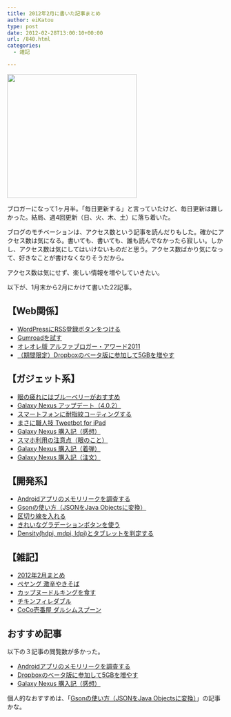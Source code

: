 ```yaml
---
title: 2012年2月に書いた記事まとめ
author: eiKatou
type: post
date: 2012-02-28T13:00:10+00:00
url: /840.html
categories:
  - 雑記

---
```

[<img src="http://eikatou.net/blog/wp-content/uploads/2012/02/201202_wprss-300x287.jpg" alt="" title="201202_wprss" width="300" height="287" class="alignnone size-medium wp-image-828" srcset="/uploads/2012/02/201202_wprss-300x287.jpg 300w, /uploads/2012/02/201202_wprss-313x300.jpg 313w, /uploads/2012/02/201202_wprss.jpg 350w" sizes="(max-width: 300px) 100vw, 300px" />][1]

ブロガーになって1ヶ月半。「毎日更新する」と言っていたけど、毎日更新は難しかった。結局、週4回更新（日、火、木、土）に落ち着いた。

ブログのモチベーションは、アクセス数という記事を読んだりもした。確かにアクセス数は気になる。書いても、書いても、誰も読んでなかったら寂しい。しかし、アクセス数は気にしてはいけないものだと思う。アクセス数ばかり気になって、好きなことが書けなくなりそうだから。

アクセス数は気にせず、楽しい情報を増やしていきたい。

以下が、1月末から2月にかけて書いた22記事。

<!--more-->

## 【Web関係】

  * [WordPressにRSS登録ボタンをつける][2]
  * [Gumroadを試す][3]
  * [オレオレ版 アルファブロガー・アワード2011][4]
  * [（期間限定）Dropboxのベータ版に参加して5GBを増やす][5]

## 【ガジェット系】

  * [眼の疲れにはブルーベリーがおすすめ][6]
  * [Galaxy Nexus アップデート（4.0.2）][7]
  * [スマートフォンに耐指紋コーティングする][8]
  * [まさに職人技 Tweetbot for iPad][9]
  * [Galaxy Nexus 購入記（感想）][10]
  * [スマホ利用の注意点（眼のこと）][11]
  * [Galaxy Nexus 購入記（着弾）][12]
  * [Galaxy Nexus 購入記（注文）][13]

## 【開発系】

  * [Androidアプリのメモリリークを調査する][14]
  * [Gsonの使い方（JSONをJava Objectsに変換）][15]
  * [区切り線を入れる][16]
  * [きれいなグラデーションボタンを使う][17]
  * [Density(hdpi, mdpi, ldpi)とタブレットを判定する][18]

## 【雑記】

  * [2012年2月まとめ][19]
  * [ペヤング 激辛やきそば][20]
  * [カップヌードルキングを食す][21]
  * [チキンフィレダブル][22]
  * [CoCo壱番屋 ダルシムスプーン][23]

## おすすめ記事

以下の３記事の閲覧数が多かった。

  * [Androidアプリのメモリリークを調査する][14]
  * [Dropboxのベータ版に参加して5GBを増やす][5]
  * [Galaxy Nexus 購入記（感想）][10]

個人的なおすすめは、「[Gsonの使い方（JSONをJava Objectsに変換）][15]」の記事かな。

 [1]: http://eikatou.net/blog/wp-content/uploads/2012/02/201202_wprss.jpg
 [2]: http://eikatou.net/blog/2012/02/rss-button/ "WordPressにRSS登録ボタンをつける"
 [3]: http://eikatou.net/blog/2012/02/gumroad-try/ "Gumroadを試す"
 [4]: http://eikatou.net/blog/2012/02/alpha-blogger-2011/ "オレオレ版 アルファブロガー・アワード2011"
 [5]: http://eikatou.net/blog/2012/02/dropbox-5gb/ "（期間限定）Dropboxのベータ版に参加して5GBを増やす"
 [6]: http://eikatou.net/blog/2012/02/blueberry/ "眼の疲れにはブルーベリーがおすすめ"
 [7]: http://eikatou.net/blog/2012/02/galaxy-nexus-ota-402/ "Galaxy Nexus アップデート（4.0.2）"
 [8]: http://eikatou.net/blog/2012/02/fusso-coating/ "スマートフォンに耐指紋コーティングする"
 [9]: http://eikatou.net/blog/2012/02/tweetbot-for-ipad/ "まさに職人技 Tweetbot for iPad"
 [10]: http://eikatou.net/blog/2012/02/galaxy-nexus-impression/ "Galaxy Nexus 購入記（感想）"
 [11]: http://eikatou.net/blog/2012/02/smartphone-eye/ "スマホ利用の注意点（眼のこと）"
 [12]: http://eikatou.net/blog/2012/01/galaxy-nexus-arrival/ "Galaxy Nexus 購入記（着弾）"
 [13]: http://eikatou.net/blog/2012/01/galaxy-nexus-order/ "Galaxy Nexus 購入記（注文）"
 [14]: http://eikatou.net/blog/2012/02/memory-leak/ "Androidアプリのメモリリークを調査する"
 [15]: http://eikatou.net/blog/2012/02/gson-deserialize/ "Gsonの使い方（JSONをJava Objectsに変換）"
 [16]: http://eikatou.net/blog/2012/02/divider/ "区切り線を入れる"
 [17]: http://eikatou.net/blog/2012/01/gradient-buttons/ "きれいなグラデーションボタンを使う"
 [18]: http://eikatou.net/blog/2012/01/density-tablet/ "Density(hdpi, mdpi, ldpi)とタブレットを判定する"
 [19]: http://eikatou.net/blog/2012/02/matome/ "2012年2月まとめ"
 [20]: http://eikatou.net/blog/2012/02/peyoung/ "ペヤング 激辛やきそば"
 [21]: http://eikatou.net/blog/2012/02/cupnoodle-king/ "カップヌードルキングを食す"
 [22]: http://eikatou.net/blog/2012/02/kfc/ "チキンフィレダブル"
 [23]: http://eikatou.net/blog/2012/01/coco/ "CoCo壱番屋 ダルシムスプーン"

